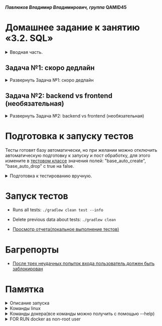 ***Павлюков Владимир Владимирович, группа*** **QAMID45**

# Домашнее задание к занятию «3.2. SQL»

<details><summary>Вводная часть.</summary>

В качестве результата пришлите ссылки на ваши GitHub-проекты в личном кабинете студента на сайте [netology.ru](https://netology.ru).

Все задачи этого занятия нужно делать **в разных репозиториях**.

**Важно**: если у вас что-то не получилось, то оформляйте issue [по установленным правилам](https://github.com/netology-code/aqa-homeworks/blob/master/report-requirements.md).

**Важно**: не делайте ДЗ всех занятий в одном репозитории. Иначе вам потом придётся достаточно сложно подключать системы Continuous integration.

## Как сдавать задачи

1. Инициализируйте на своём компьютере пустой Git-репозиторий.
2. Добавьте в него готовый файл[.gitignore](https://github.com/netology-code/aqa-homeworks/blob/master/.gitignore).
3. Добавьте в этот же каталог код, требуемый в ДЗ.
4. Сделайте необходимые коммиты.
5. Создайте публичный репозиторий на GitHub и свяжите свой локальный репозиторий с удалённым.
6. Сделайте пуш — удостоверьтесь, что ваш код появился на GitHub.
7. Ссылку на ваш проект отправьте в личном кабинете на сайте [netology.ru](https://netology.ru).
8. Задачи, отмеченные как необязательные, можно не сдавать, это не повлияет на получение зачёта.

**Важно**: задачи этого занятия не предполагают подключения к CI.

## Volumes

Пожалуйста, ознакомьтесь с кратким руководством по работе с [volumes](https://github.com/netology-code/aqa-homeworks/blob/master/sql/volumes.md).

## SQL

Пожалуйста, ознакомьтесь с кратким руководством по работе с клиентами [SQL](https://github.com/netology-code/aqa-homeworks/blob/master/sql/mysql-psql.md).

</details>

## Задача №1: скоро дедлайн

<details><summary>Развернуть Задача №1: скоро дедлайн</summary>

Случилось то, что обычно случается ближе к дедлайну: никто ничего не успевает и винит во всём остальных.

Разработчикам особо не до вас, им ведь нужно пилить новые фичи, поэтому они подготовили сборку, работающую с СУБД, и даже приложили схему базы данных (см. файл [schema.sql](src/test/resources/schema.sql)). Но при этом сказали: «Остальное вам нужно сделать самим, там несложно» 😈

Что вам нужно сделать:
1. Внимательно изучить схему.
2. Создать Docker container на базе MySQL 8, прописать создание базы данных, пользователя, пароля.
3. Запустить SUT ([app-deadline.jar](artifacts/app-deadline.jar)). Для указания параметров подключения к базе данных можно использовать:
- либо переменные окружения `DB_URL`, `DB_USER`, `DB_PASS`;
- либо указать их через флаги командной строки при запуске: `-P:jdbc.url=...`, `-P:jdbc.user=...`, `-P:jdbc.password=...`. Внимание: при запуске флаги не нужно указывать через запятую. Приложение не использует файл `application.properties` в качестве конфигурации, конфигурационный файл находится внутри JAR-архива;
- либо можете схитрить и попробовать подобрать значения, зашитые в саму SUT.

А дальше выясняется куча забавных вещей. 😈 Рекомендуем вам попробовать разобраться самим, но если будет сложно, загляните в подсказку.

### Проблема первая: SUT не стартует

<details>
   <summary>Подсказка</summary>

Проблема: SUT не создаёт самостоятельно таблицы в базе данных.

Поэтому вам нужно сходить на сайт-описание Docker image MySQL и посмотреть, как при инициализации скармливать схему. Будет использоваться технология volumes.
</details>

### Проблема вторая: SUT валится при повторном перезапуске

<details>
   <summary>Подсказка</summary>

Проблема: SUT вставляет в базу данных демо-данные, а поскольку там есть ограничение уникальности, это приводит к ошибкам.

Поэтому вам нужно где-то настроить вычистку данных за SUT.
</details>

### Проблема третья (опционально): пароли

Если вы решите вдруг генерировать пользователей, чтобы под ними тестировать вход в приложение, то не должны удивляться тому, что в базе данных пароль пользователя хранится в зашифрованном виде.

Попытка его записать туда в открытом виде ни к чему хорошему не приведёт.

Настойчивые требования к разработчикам раскрыть алгоритм генерации пароля тоже ни к чему не привели.

Что же делать?

<details>
   <summary>Подсказка</summary>

Если вы внимательно присмотритесь к демо-данным, то они очень, прямо подозрительно похожи на те, что были в одной из предыдущих задач.

Значит, вы можете попробовать использовать уже готовые зашифрованные пароли, зная то, какие они были в незашифрованном виде.
</details>

Если вы добрались до этого шага и всё-таки успешно запустили SUT, вы уже герой.

Но теперь выяснилась забавная информация: разработчики фронтенда поругались с разработчиками бэкенда, и вы можете протестировать только вход в систему.

Внимательно посмотрите, как и куда сохраняются коды генерации в СУБД, и напишите тест, который, взяв информацию из БД о сгенерированном коде, позволит вам протестировать вход в систему через веб-интерфейс.

P.S. Неплохо бы ещё проверить, что при трёхкратном неверном вводе пароля система блокируется.

Итого в результате у вас должно получиться:
* docker-compose.yml*,
* app-deadline.jar,
* schema.sql,
* код ваших автотестов.

Если ваша система не поддерживает Docker, то вам, к сожалению, придётся вручную установить MySQL на свой компьютер и отрабатывать тесты уже на ней. В этом случае положите в репозиторий файлик `README.md`, в котором опишите последовательность действий со скриншотами для установки сервера MySQL и загрузки в него файла `schema.sql`.

</details>

## Задача №2: backend vs frontend (необязательная)

<details><summary>Развернуть Задача №2: backend vs frontend (необязательная)</summary>

Бэкенд-разработчики сказали, что они всё уже сделали, это фронтендщики тормозят. Поэтому функцию перевода денег с карты на карту мы не можем протестировать через веб-интерфейс.

Зато они выдали нам описание REST API, которое позволяет это сделать, использовать нужно тот же `app-deadline.jar`.

Вот описание API:

- Логин
```http
POST http://localhost:9999/api/auth
Content-Type: application/json

{
  "login": "vasya",
  "password": "qwerty123"
}
```

- Верификация
```http
POST http://localhost:9999/api/auth/verification
Content-Type: application/json

{
  "login": "vasya",
  "code": "599640"
}
```
В ответе, в поле «token» придёт токен аутентификации, который нужно использовать в последующих запросах.

<details>
<summary>Подсказка по REST-assured</summary>

Если вам приходит в ответ следующий JSON:
```json
{
  "status": "ok"
}
```

Вы можете вытащить значение из ответа с помощью REST-assured следующим образом:

```java
      String status = ... // ваш обычный запрос  
      .then()
          .statusCode(200)
      .extract()
          .path("status")
      ;

      // используются matcher'ы Hamcrest
      assertThat(status, equalTo("ok"));
```

Если вам нужно вытащить весь ответ, чтобы потом искать по нему, например, если нужно несколько полей, то:

```java
      Response response = ... // ваш обычный запрос  
      .then()
          .statusCode(200)
      .extract()
          .response()
      ;

      String status = response.path("status");
      // используются matcher'ы Hamcrest
      assertThat(status, equalTo("ok"));
```

</details>

- Просмотр карт
```http
GET http://localhost:9999/api/cards
Content-Type: application/json
Authorization: Bearer {{token}}
```

Где {{token}} — это значение «token» с предыдущего шага. Фигурные скобки писать не нужно.

- Перевод с карты на карту (любую)
```
POST http://localhost:9999/api/transfer
Content-Type: application/json
Authorization: Bearer {{token}}

{
  "from": "5559 0000 0000 0002",
  "to": "5559 0000 0000 0008",
  "amount": 5000
}
```

Внимательно изучите запросы и ответы и, используя любой инструмент, который вам нравится, реализуйте тесты API.

В результате выполнения этой задачи вы должны положить в репозиторий следующие файлы:
* docker-compose.yml*,
* app-deadline.jar,
* schema.sql,
* код ваших автотестов.

P.S. Всё не может быть хорошо, наверняка разработчики где-то допустили ошибки. Не забывайте заводить issue о найденных багах 😈


</details>

# Подготовка к запуску тестов

Тесты готовят базу автоматически, но при желании можно отключить автоматическую подготовку к запуску и пост обработку,
для этого измените в [тестовом классе](jetbrains://idea/navigate/reference?project=PavlyukovVVQamid45AutotestingSQL1&fqn=ru.netology.AuthTest.AuthTest) значения полей:
"base_auto_create", "base_auto_drop"
с true на false.

<details><summary>Подготовка к тестированию вручную.</summary>

## Действия перед проведением тестирования

* Запуск БД в контейнере (лучше перед запуском SUT подождать пол минуты, чтобы база построилась и завелись нужные таблицы)
```sh
docker-compose up --build -d
```
* Запуск SUT:
```sh
source .env
java -jar artifacts/app-deadline.jar & echo $! > ./testserver.pid &
```

## Действия после проведения тестирования

* Остановка SUT:
```sh
* kill -TERM $(cat ./testserver.pid)
```
* Остановка и удаление контейнеров:
```sh
docker-compose down
```
* Удаление файлов БД:
```sh
sudo rm -R ./.data
```

</details>

# Запуск тестов

* Runs all tests: `./gradlew clean test --info`
* Delete previous data about tests: `./gradlew clean`

* [Просмотр отчета(локальное выполнение тестов)](build/reports/tests/test/index.html)

# Багрепорты

* [После трех неудачных попыток входа пользователь должен быть заблокирован](https://github.com/PavlyukovVladimir/PavlyukovVVQamid45AutotestingBDD1/issues/1)

# Памятка
<details><summary>Описание запуска</summary>

* Запуск построения образа (_должен быть Dockerfile в текущей директории_):
```sh
docker image build -t db-api:1.0 .
``` 
* Первый запуск контейнера (_должен быть docker-compose.yml в текущей директории_):
```sh
docker-compose up --build -d
```
* Последующие запуски (_должен быть docker-compose.yml в текущей директории_):
```sh
docker-compose up -d
```
* Для проверки, что все правильно, в браузере пройти по ссылке: "http://localhost:9999/api/cards" (_равносильно отправке GET запроса по этому url_)

</details>

<details><summary>Команды linux</summary>

* Проверка открытия порта:
```sh
nc -z -v -w5 <host> <port>
```
* Посмотреть какие процессы занимают порт 9999:
```sh
lsof -i tcp:9999
```
* Узнать текущего пользователя
```sh
echo $(logname)
```
* Узнать UID текущего пользователя
```sh
echo $(id -u $(logname))
```
* Удалить папку
```sh
sudo rm -R ./.data
```

</details>

<details><summary>Команды докера(все команды можно получить с помощью --help)</summary>

* Посмотреть все образы:
```sh
docker image ls --all
```
* Удалить образ:
```sh
docker rmi <IMAGE ID>
```
* Удалить все образы
```sh
docker rmi -f $(docker images -aq)
```
* Посмотреть все контейнеры:
```sh
docker container ls --all
```
* Приостановить контейнер:
```sh
docker container pause <CONTAINER ID>
```
* Возобновить работу после приостановки:
```sh
docker container pause <CONTAINER ID>
```
* Остановить контейнер:
```sh
docker container stop <CONTAINER ID>
```
* Остановить все контейнеры:
```sh
docker container stop $(docker container ls -aq)
```
* Удалить контейнер:
```sh
docker rm <CONTAINER ID>
```
* Удалить все контейнеры
```sh
docker rm -f $(docker container ls --all -aq)
```
</details>

<details><summary>FOR RUN docker as non-root user</summary>
Create the docker group if it does not exist

```sh
sudo groupadd docker
```
Add your user to the docker group.

```sh
sudo usermod -aG docker $USER
```

Log in to the new docker group (to avoid having to log out / log in again; but if not enough, try to reboot):

```sh
newgrp docker
```

reboot pc

</details>